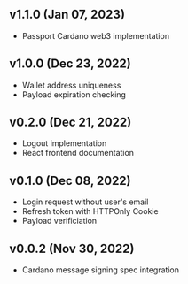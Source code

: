 ## v1.1.0 (Jan 07, 2023)

*   Passport Cardano web3 implementation

## v1.0.0 (Dec 23, 2022)

*   Wallet address uniqueness
*   Payload expiration checking

## v0.2.0 (Dec 21, 2022)

*   Logout implementation
*   React frontend documentation

## v0.1.0 (Dec 08, 2022)

*   Login request without user's email
*   Refresh token with HTTPOnly Cookie
*   Payload verificiation

## v0.0.2 (Nov 30, 2022)

*   Cardano message signing spec integration
